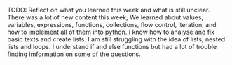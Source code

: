 TODO: Reflect on what you learned this week and what is still unclear.
There was a lot of new content this week; We learned about values, variables, expressions, functions, collections, flow control, iteration, and how to implement all of them into python. I know how to analyse and fix basic texts and create lists. I am still struggling with the idea of lists, nested lists and loops. I understand if and else functions but had a lot of trouble finding imformation on some of the questions. 